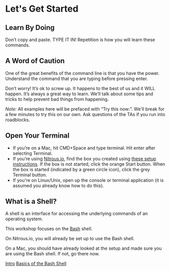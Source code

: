 # Let's Get Started

## Learn By Doing

Don’t copy and paste. TYPE IT IN! Repetition is how you will learn these commands.

## A Word of Caution

One of the great benefits of the command line is that you have the power. Understand the command that you are typing before pressing enter.

Don’t worry! It’s ok to screw up. It happens to the best of us and it WILL happen. It’s always a great way to learn. We’ll talk about some tips and tricks to help prevent bad things from happening.

_Note:_ All examples here will be prefaced with “Try this now:”. We'll break for a few minutes to try this on our own. Ask questions of the TAs if you run into roadblocks.

## Open Your Terminal

- If you’re on a Mac, hit CMD+Space and type terminal. Hit enter after selecting Terminal.
- If you’re using [Nitrous.io](https://www.nitrous.io/join/MommurvvT9A?utm_source=nitrous.io&utm_medium=copypaste&utm_campaign=referral), find the box you created using [these setup instructions](https://github.com/jennapederson/cli-crash-course/blob/master/setup.md). If the box is not started, click the orange Start button. When the box is started (indicated by a green circle icon), click the grey Terminal button.
- If you're on Linux/Unix, open up the console or terminal application (it is assumed you already know how to do this).

## What is a Shell?

A shell is an interface for accessing the underlying commands of an operating system.

This workshop focuses on the [Bash](http://www.gnu.org/software/bash/manual/html_node/index.html) shell.

On Nitrous.io, you will already be set up to use the Bash shell.

On a Mac, you should have already looked at the setup and made sure you are using the Bash shell. If not, go there now.

[Intro](01_intro.md)	[Basics of the Bash Shell](03_bash_basics.md)
